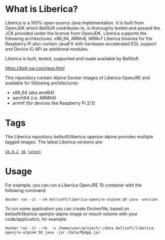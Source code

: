 # What is Liberica?

Liberica is a 100% open-source Java implementation.
It is built from OpenJDK which BellSoft contributes to, is thoroughly
tested and passed the JCK provided under the license from OpenJDK.
Liberica supports the following architectures: x86_64, ARMv8, ARMv7
Liberica binaries for the Raspberry Pi also contain JavaFX with hardware-accelerated EGL support and Device IO API as additional modules.

Liberica is built, tested, supported and made available by BellSoft.

https://bell-sw.com/java.html

This repository contain Alpine Docker images of Liberica OpenJRE and available for following architectures:
* x86_64 (aka amd64)
* aarch64 (i.e. ARM64)
* armhf (for devices like Raspberry Pi 2/3)

# Tags

The Liberica repository bellsoft/liberica-openjre-alpine provides multiple tagged images. The latest Liberica versions are:

[`10.0.2`](https://github.com/bell-sw/Liberica/blob/master/docker/repos/liberica-openjre-alpine/10.0.2/Dockerfile), [`10`](https://github.com/bell-sw/Liberica/blob/master/docker/repos/liberica-openjre-alpine/10.0.2/Dockerfile), [`latest`](https://github.com/bell-sw/Liberica/blob/master/docker/repos/liberica-openjre-alpine/10.0.2/Dockerfile)

# Usage

For example, you can run a Liberica OpenJRE 10 container with the following command:

 `docker run -it --rm bellsoft/liberica-openjre-alpine:10 java -version`

To run some application you can create Dockerfile, based on bellsoft/liberica-openjre-alpine image or mount volume with your code/applicaiton, for example:

 `docker run -it --rm  -v /home/user/project/:/data bellsoft/liberica-openjre-alpine:10 java -jar /data/MyApp.jar`
